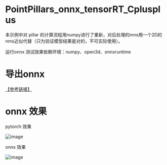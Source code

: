 # PointPillars_onnx_tensorRT_Cplusplus

本示例中对 pillar 的计算流程用numpy进行了重新，对后处理的mns用一个2D的nms近似代替（只为验证模型结果是对的，不可实际使用）。

运行onnx 测试效果依赖环境：numpy、open3d、onnxruntime


# 导出onnx 

[【参考链接】](https://github.com/zhulf0804/PointPillars/tree/feature/deployment)

# onnx 效果

pytorch 效果

![image](https://github.com/user-attachments/assets/1e4887d6-c7da-421a-81ea-70c8403401cf)


onnx 效果

![image](https://github.com/user-attachments/assets/0213f7f8-8459-4eed-a737-bb6c995058f6)
